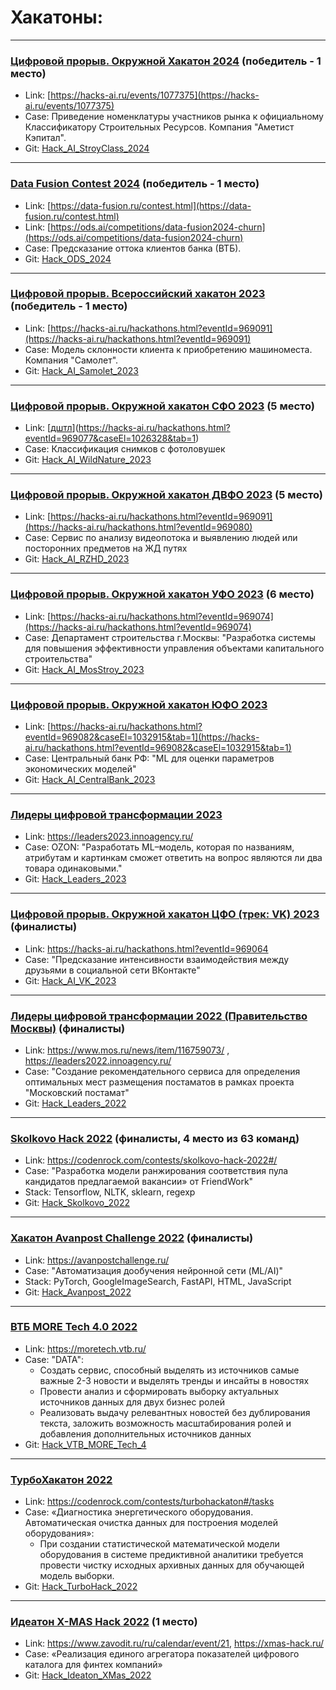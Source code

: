 # Хакатоны:
***
### [Цифровой прорыв. Окружной Хакатон 2024](../../../Hack_AI_StroyClass_2024) (победитель - 1 место)
- Link: [https://hacks-ai.ru/events/1077375](https://hacks-ai.ru/events/1077375) 
- Case: Приведение номенклатуры участников рынка к официальному Классификатору Строительных Ресурсов. Компания "Аметист Кэпитал". 
- Git: [Hack_AI_StroyClass_2024](../../../Hack_AI_StroyClass_2024) 
***
### [Data Fusion Contest 2024](../../../Hack_ODS_2024) (победитель - 1 место)
- Link: [https://data-fusion.ru/contest.html](https://data-fusion.ru/contest.html)
- Link: [https://ods.ai/competitions/data-fusion2024-churn](https://ods.ai/competitions/data-fusion2024-churn) 
- Case: Предсказание оттока клиентов банка (ВТБ). 
- Git: [Hack_ODS_2024](../../../Hack_ODS_2024)  
***
### [Цифровой прорыв. Всероссийский хакатон 2023](../../../Hack_AI_Samolet_2023) (победитель - 1 место)
- Link: [https://hacks-ai.ru/hackathons.html?eventId=969091](https://hacks-ai.ru/hackathons.html?eventId=969091) 
- Case: Модель склонности клиента к приобретению машиноместа. Компания "Самолет". 
- Git: [Hack_AI_Samolet_2023](../../../Hack_AI_Samolet_2023) 

***
### [Цифровой прорыв. Окружной хакатон СФО 2023](../../../Hack_AI_WildNature_2023) (5 место)
- Link: [[дштл](https://hacks-ai.ru/hackathons.html?eventId=969077)](https://hacks-ai.ru/hackathons.html?eventId=969077&caseEl=1026328&tab=1)
- Case: Классификация снимков с фотоловушек
- Git: [Hack_AI_WildNature_2023](../../../Hack_AI_WildNature_2023) 

***
### [Цифровой прорыв. Окружной хакатон ДВФО 2023](../../../Hack_AI_RZHD_2023) (5 место)
- Link: [https://hacks-ai.ru/hackathons.html?eventId=969091](https://hacks-ai.ru/hackathons.html?eventId=969080) 
- Case: Сервис по анализу видеопотока и выявлению людей или посторонних предметов на ЖД путях
- Git: [Hack_AI_RZHD_2023](../../../Hack_AI_RZHD_2023) 

***
### [Цифровой прорыв. Окружной хакатон УФО 2023](../../../Hack_AI_MosStroy_2023) (6 место)
- Link: [https://hacks-ai.ru/hackathons.html?eventId=969074](https://hacks-ai.ru/hackathons.html?eventId=969074) 
- Case: Департамент строительства г.Москвы: "Разработка системы для повышения эффективности управления объектами капитального строительства"
- Git: [Hack_AI_MosStroy_2023](../../../Hack_AI_MosStroy_2023) 

***
### [Цифровой прорыв. Окружной хакатон ЮФО 2023](../../../Hack_AI_CentralBank_2023) 
- Link: [https://hacks-ai.ru/hackathons.html?eventId=969082&caseEl=1032915&tab=1](https://hacks-ai.ru/hackathons.html?eventId=969082&caseEl=1032915&tab=1)
- Case: Центральный банк РФ: "ML для оценки параметров экономических моделей"
- Git: [Hack_AI_CentralBank_2023](../../../Hack_AI_CentralBank_2023)
  
***
### [Лидеры цифровой трансформации 2023](../../../Hack_Leaders_2023)
- Link: https://leaders2023.innoagency.ru/ 
- Case: OZON: "Разработать ML–модель, которая по названиям, атрибутам и картинкам сможет ответить на вопрос являются ли два товара одинаковыми."
- Git: [Hack_Leaders_2023](../../../Hack_Leaders_2023) 

***
### [Цифровой прорыв. Окружной хакатон ЦФО (трек: VK) 2023](../../../Hack_AI_VK_2023) (финалисты)
- Link: https://hacks-ai.ru/hackathons.html?eventId=969064 
- Case: "Предсказание интенсивности взаимодействия между друзьями в социальной сети ВКонтакте"
- Git: [Hack_AI_VK_2023](../../../Hack_AI_VK_2023) 

***
### [Лидеры цифровой трансформации 2022 (Правительство Москвы)](../../../Hack_Leaders_2022) (финалисты)
- Link: https://www.mos.ru/news/item/116759073/ , 
https://leaders2022.innoagency.ru/
- Case: "Создание рекомендательного сервиса для определения оптимальных мест размещения постаматов в рамках проекта "Московский постамат"
- Git: [Hack_Leaders_2022](../../../Hack_Leaders_2022) 

***
### [Skolkovo Hack 2022](../../../Hack_Skolkovo_2022) (финалисты, 4 место из 63 команд)
- Link: https://codenrock.com/contests/skolkovo-hack-2022#/
- Case: "Разработка модели ранжирования соответствия пула кандидатов предлагаемой вакансии» от FriendWork"
- Stack: Tensorflow, NLTK, sklearn, regexp
- Git: [Hack_Skolkovo_2022](../../../Hack_Skolkovo_2022)
***
### [Хакатон Avanpost Challenge 2022](../../../Hack_Avanpost_2022) (финалисты)
- Link: https://avanpostchallenge.ru/
- Case: "Автоматизация дообучения нейронной сети (ML/AI)"
- Stack: PyTorch, GoogleImageSearch, FastAPI, HTML, JavaScript  
- Git: [Hack_Avanpost_2022](../../../Hack_Avanpost_2022)
***
### [ВТБ MORE Tech 4.0 2022](../../../Hack_VTB_MORE_Tech_4)
- Link: https://moretech.vtb.ru/
- Case: "DATA":
    - Создать сервис, способный выделять из источников самые важные 2-3 новости и выделять тренды и инсайты в новостях 
    - Провести анализ и сформировать выборку актуальных источников данных для двух бизнес ролей
    - Реализовать выдачу релевантных новостей без дублирования текста, заложить возможность масштабирования ролей и добавления дополнительных источников данных
- Git: [Hack_VTB_MORE_Tech_4](../../../Hack_VTB_MORE_Tech_4)
***
### [ТурбоХакатон 2022](../../../Hack_TurboHack_2022)
- Link: https://codenrock.com/contests/turbohackaton#/tasks
- Case: «Диагностика энергетического оборудования. Автоматическая очистка данных для построения моделей оборудования»:
    - При создании статистической математической модели оборудования в системе предиктивной аналитики требуется провести чистку исходных архивных данных для обучающей модель выборки.
- Git: [Hack_TurboHack_2022](../../../Hack_TurboHack_2022)

***
### [Идеатон X-MAS Hack 2022](../../../Hack_Ideaton_XMas_2022) (1 место)
- Link: https://www.zavodit.ru/ru/calendar/event/21, https://xmas-hack.ru/
- Case: «Реализация единого агрегатора показателей цифрового каталога для финтех компаний»
- Git: [Hack_Ideaton_XMas_2022](../../../Hack_Ideaton_XMas_2022)
